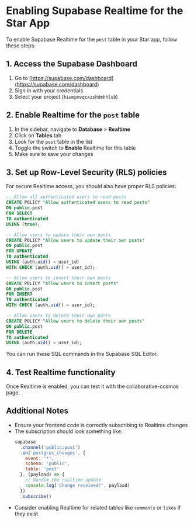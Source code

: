 # Enabling Supabase Realtime for the Star App

To enable Supabase Realtime for the `post` table in your Star app, follow these steps:

## 1. Access the Supabase Dashboard

1. Go to [https://supabase.com/dashboard](https://supabase.com/dashboard)
2. Sign in with your credentials
3. Select your project (`hiwmpmvqcxzshdmhhlsb`)

## 2. Enable Realtime for the `post` table

1. In the sidebar, navigate to **Database** > **Realtime**
2. Click on **Tables** tab
3. Look for the `post` table in the list
4. Toggle the switch to **Enable** Realtime for this table
5. Make sure to save your changes

## 3. Set up Row-Level Security (RLS) policies

For secure Realtime access, you should also have proper RLS policies:

```sql
-- Allow all authenticated users to read posts
CREATE POLICY "Allow authenticated users to read posts"
ON public.post
FOR SELECT
TO authenticated
USING (true);

-- Allow users to update their own posts
CREATE POLICY "Allow users to update their own posts"
ON public.post
FOR UPDATE
TO authenticated
USING (auth.uid() = user_id)
WITH CHECK (auth.uid() = user_id);

-- Allow users to insert their own posts
CREATE POLICY "Allow users to insert posts"
ON public.post
FOR INSERT
TO authenticated
WITH CHECK (auth.uid() = user_id);

-- Allow users to delete their own posts
CREATE POLICY "Allow users to delete their own posts"
ON public.post
FOR DELETE
TO authenticated
USING (auth.uid() = user_id);
```

You can run these SQL commands in the Supabase SQL Editor.

## 4. Test Realtime functionality

Once Realtime is enabled, you can test it with the collaborative-cosmos page.

## Additional Notes

- Ensure your frontend code is correctly subscribing to Realtime changes
- The subscription should look something like:
  ```javascript
  supabase
    .channel('public:post')
    .on('postgres_changes', {
      event: '*', 
      schema: 'public',
      table: 'post'
    }, (payload) => {
      // Handle the realtime update
      console.log('Change received!', payload)
    })
    .subscribe()
  ```
- Consider enabling Realtime for related tables like `comments` or `likes` if they exist
